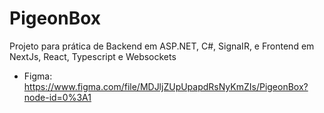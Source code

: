 # PigeonBox
Projeto para prática de Backend em ASP.NET, C#, SignaIR, e Frontend em NextJs, React, Typescript e Websockets

- Figma: https://www.figma.com/file/MDJljZUpUpapdRsNyKmZIs/PigeonBox?node-id=0%3A1
